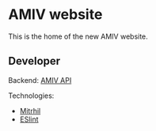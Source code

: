 # AMIV website

This is the home of the new AMIV website.

## Developer 

Backend: [AMIV API](https://github.com/amiv-eth/amivapi)

Technologies:
 * [Mitrhil](https://mithril.js.org/)
 * [ESlint](https://github.com/eslint/eslint)